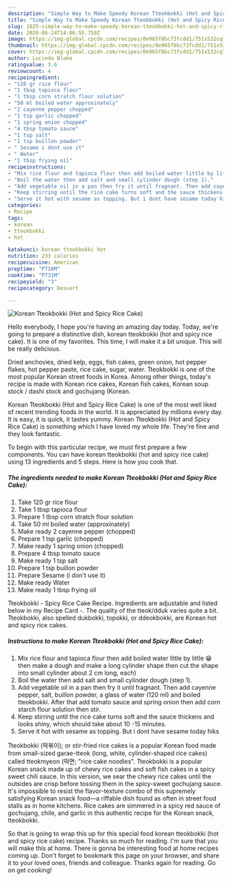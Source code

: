 ```yaml
---
description: "Simple Way to Make Speedy Korean Tteokbokki (Hot and Spicy Rice Cake)"
title: "Simple Way to Make Speedy Korean Tteokbokki (Hot and Spicy Rice Cake)"
slug: 1825-simple-way-to-make-speedy-korean-tteokbokki-hot-and-spicy-rice-cake
date: 2020-06-24T14:06:55.759Z
image: https://img-global.cpcdn.com/recipes/0e965f8bc73fcdd1/751x532cq70/korean-tteokbokki-hot-and-spicy-rice-cake-recipe-main-photo.jpg
thumbnail: https://img-global.cpcdn.com/recipes/0e965f8bc73fcdd1/751x532cq70/korean-tteokbokki-hot-and-spicy-rice-cake-recipe-main-photo.jpg
cover: https://img-global.cpcdn.com/recipes/0e965f8bc73fcdd1/751x532cq70/korean-tteokbokki-hot-and-spicy-rice-cake-recipe-main-photo.jpg
author: Lucinda Blake
ratingvalue: 3.6
reviewcount: 4
recipeingredient:
- "120 gr rice flour"
- "1 tbsp tapioca flour"
- "1 tbsp corn stratch flour solution"
- "50 ml boiled water approxinately"
- "2 cayenne pepper chopped"
- "1 tsp garlic chopped"
- "1 spring onion chopped"
- "4 tbsp tomato sauce"
- "1 tsp salt"
- "1 tsp buillon powder"
- " Sesame i dont use it"
- " Water"
- "1 tbsp frying oil"
recipeinstructions:
- "Mix rice flour and tapioca flour then add boiled water little by little 😁 then make a dough and make a long cylinder shape then cut the shape into small cylinder about 2 cm long, each)"
- "Boil the water then add salt and small cylinder dough (step 1)."
- "Add vegetable oil in a pan then fry it until fragnant. Then add cayenne pepper, salt, buillon powder, a glass of water (120 ml) and boiled tteokbokki. After that add tomato sauce and spring onion then add corn starch flour solution then stir."
- "Keep stirring until the rice cake turns soft and the sauce thickens and looks shiny, which should take about 10 -15 minutes."
- "Serve it hot with sesame as topping. But i dont have sesame today hiks"
categories:
- Recipe
tags:
- korean
- tteokbokki
- hot

katakunci: korean tteokbokki hot 
nutrition: 233 calories
recipecuisine: American
preptime: "PT16M"
cooktime: "PT31M"
recipeyield: "3"
recipecategory: Dessert

---
```



![Korean Tteokbokki (Hot and Spicy Rice Cake)](https://img-global.cpcdn.com/recipes/0e965f8bc73fcdd1/751x532cq70/korean-tteokbokki-hot-and-spicy-rice-cake-recipe-main-photo.jpg)

Hello everybody, I hope you're having an amazing day today. Today, we're going to prepare a distinctive dish, korean tteokbokki (hot and spicy rice cake). It is one of my favorites. This time, I will make it a bit unique. This will be really delicious.

Dried anchovies, dried kelp, eggs, fish cakes, green onion, hot pepper flakes, hot pepper paste, rice cake, sugar, water. Tteokbokki is one of the most popular Korean street foods in Korea. Among other things, today&#39;s recipe is made with Korean rice cakes, Korean fish cakes, Korean soup stock / dashi stock and gochujang (Korean.

Korean Tteokbokki (Hot and Spicy Rice Cake) is one of the most well liked of recent trending foods in the world. It is appreciated by millions every day. It is easy, it is quick, it tastes yummy. Korean Tteokbokki (Hot and Spicy Rice Cake) is something which I have loved my whole life. They're fine and they look fantastic.


To begin with this particular recipe, we must first prepare a few components. You can have korean tteokbokki (hot and spicy rice cake) using 13 ingredients and 5 steps. Here is how you cook that.

<!--inarticleads1-->

##### The ingredients needed to make Korean Tteokbokki (Hot and Spicy Rice Cake):

1. Take 120 gr rice flour
1. Take 1 tbsp tapioca flour
1. Prepare 1 tbsp corn stratch flour solution
1. Take 50 ml boiled water (approxinately)
1. Make ready 2 cayenne pepper (chopped)
1. Prepare 1 tsp garlic (chopped)
1. Make ready 1 spring onion (chopped)
1. Prepare 4 tbsp tomato sauce
1. Make ready 1 tsp salt
1. Prepare 1 tsp buillon powder
1. Prepare  Sesame (i don&#39;t use it)
1. Make ready  Water
1. Make ready 1 tbsp frying oil


Tteokbokki - Spicy Rice Cake Recipe. Ingredients are adjustable and listed below in my Recipe Card -. The quality of the tteok/dduk varies quite a bit. Tteokbokki, also spelled dukbokki, topokki, or ddeokbokki, are Korean hot and spicy rice cakes. 

<!--inarticleads2-->

##### Instructions to make Korean Tteokbokki (Hot and Spicy Rice Cake):

1. Mix rice flour and tapioca flour then add boiled water little by little 😁 then make a dough and make a long cylinder shape then cut the shape into small cylinder about 2 cm long, each)
1. Boil the water then add salt and small cylinder dough (step 1).
1. Add vegetable oil in a pan then fry it until fragnant. Then add cayenne pepper, salt, buillon powder, a glass of water (120 ml) and boiled tteokbokki. After that add tomato sauce and spring onion then add corn starch flour solution then stir.
1. Keep stirring until the rice cake turns soft and the sauce thickens and looks shiny, which should take about 10 -15 minutes.
1. Serve it hot with sesame as topping. But i dont have sesame today hiks


Tteokbokki (떡볶이); or stir-fried rice cakes is a popular Korean food made from small-sized garae-tteok (long, white, cylinder-shaped rice cakes) called tteokmyeon (떡면; &#34;rice cake noodles&#34;. Tteokbokki is a popular Korean snack made up of chewy rice cakes and soft fish cakes in a spicy sweet chili sauce. In this version, we sear the chewy rice cakes until the outsides are crisp before tossing them in the spicy-sweet gochujang sauce. It&#39;s impossible to resist the flavor-texture combo of this supremely satisfying Korean snack food—a riffable dish found as often in street food stalls as in home kitchens. Rice cakes are simmered in a spicy red sauce of gochujang, chile, and garlic in this authentic recipe for the Korean snack, tteokbokki. 

So that is going to wrap this up for this special food korean tteokbokki (hot and spicy rice cake) recipe. Thanks so much for reading. I'm sure that you will make this at home. There is gonna be interesting food at home recipes coming up. Don't forget to bookmark this page on your browser, and share it to your loved ones, friends and colleague. Thanks again for reading. Go on get cooking!
